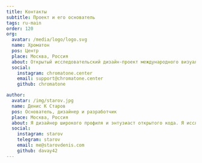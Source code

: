 ```yaml
---
title: Контакты
subtitle: Проект и его основатель
tags: ru-main
order: 120
org:
  avatar: /media/logo/logo.svg
  name: Хроматон
  pos: Центр
  place: Москва, Россия
  about: Открытый исследовательский дизайн-проект международного визуально-музыкального языка на научной основе
  social:
    instagram: chromatone.center
    email: support@chromatone.center
    github: chromatone

author:
  avatar: /img/starov.jpg
  name: Денис К Старов
  pos: Основатель, дизайнер и разработчик
  place: Москва, Россия
  about: Я дизайнер широкого профиля и энтузиаст открытого кода. Я исследую музыку с помощью векторной графики и веб-браузера. И делюсь своими экспериментами и находками на этом сайте.
  social:
    instagram: starov
    telegram: starov
    email: me@starovdenis.com
    github: davay42
---
```



<author-card :author="$frontmatter?.org" />

<author-card :author="$frontmatter?.author" />
